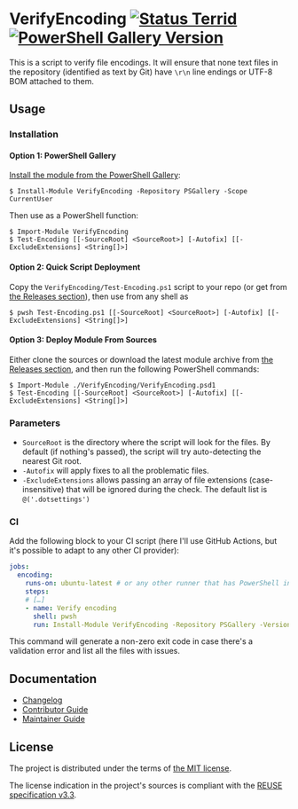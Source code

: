 <!--
SPDX-FileCopyrightText: 2025 VerifyEncoding contributors <https://github.com/ForNeVeR/VerifyEncoding>

SPDX-License-Identifier: MIT
-->

VerifyEncoding [![Status Terrid][status-terrid]][andivionian-status-classifier] [![PowerShell Gallery Version][badge.powershell-gallery]][install.powershell-gallery]
==============
This is a script to verify file encodings. It will ensure that none text files in the repository (identified as text by Git) have `\r\n` line endings or UTF-8 BOM attached to them.

Usage
-----
### Installation
#### Option 1: PowerShell Gallery
[Install the module from the PowerShell Gallery][install.powershell-gallery]:
```console
$ Install-Module VerifyEncoding -Repository PSGallery -Scope CurrentUser
```

Then use as a PowerShell function:
```
$ Import-Module VerifyEncoding
$ Test-Encoding [[-SourceRoot] <SourceRoot>] [-Autofix] [[-ExcludeExtensions] <String[]>]
```

#### Option 2: Quick Script Deployment
Copy the `VerifyEncoding/Test-Encoding.ps1` script to your repo (or get from [the Releases section][releases]),
then use from any shell as
```console
$ pwsh Test-Encoding.ps1 [[-SourceRoot] <SourceRoot>] [-Autofix] [[-ExcludeExtensions] <String[]>]
```

#### Option 3: Deploy Module From Sources
Either clone the sources or download the latest module archive from [the Releases section][releases],
and then run the following PowerShell commands:
```console
$ Import-Module ./VerifyEncoding/VerifyEncoding.psd1
$ Test-Encoding [[-SourceRoot] <SourceRoot>] [-Autofix] [[-ExcludeExtensions] <String[]>]
```

### Parameters
- `SourceRoot` is the directory where the script will look for the files. By default (if nothing's passed), the script will try auto-detecting the nearest Git root.
- `-Autofix` will apply fixes to all the problematic files.
- `-ExcludeExtensions` allows passing an array of file extensions (case-insensitive) that will be ignored during the check. The default list is `@('.dotsettings')`

### CI
Add the following block to your CI script (here I'll use GitHub Actions, but it's possible to adapt to any other CI provider):
```yaml
jobs:
  encoding:
    runs-on: ubuntu-latest # or any other runner that has PowerShell installed
    steps:
    # […]
    - name: Verify encoding
      shell: pwsh
      run: Install-Module VerifyEncoding -Repository PSGallery -Version 2.2.0 && Test-Encoding <parameters go here>
```
This command will generate a non-zero exit code in case there's a validation error and list all the files with issues.

Documentation
-------------
- [Changelog][docs.changelog]
- [Contributor Guide][docs.contributing]
- [Maintainer Guide][docs.maintaining]

License
-------
The project is distributed under the terms of [the MIT license][docs.license].

The license indication in the project's sources is compliant with the [REUSE specification v3.3][reuse.spec].

[andivionian-status-classifier]: https://andivionian.fornever.me/v1/#status-terrid-
[badge.powershell-gallery]: https://img.shields.io/powershellgallery/v/VerifyEncoding
[docs.changelog]: CHANGELOG.md
[docs.contributing]: CONTRIBUTING.md
[docs.license]: LICENSE.txt
[docs.maintaining]: MAINTAINING.md
[install.powershell-gallery]: https://www.powershellgallery.com/packages/VerifyEncoding
[releases]: https://github.com/ForNeVeR/VerifyEncoding/releases
[reuse.spec]: https://reuse.software/spec-3.3/
[status-terrid]: https://img.shields.io/badge/status-terrid-green.svg
